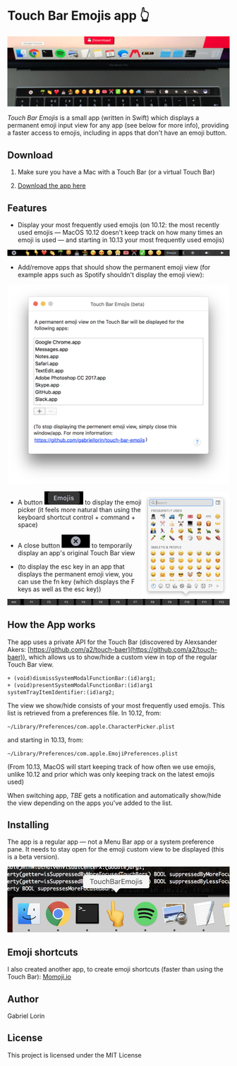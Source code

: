 # Touch Bar Emojis app 👆

![](README-images/touchbaremojis-gif4.gif)

*Touch Bar Emojis* is a small app (written in Swift) which displays a permanent emoji input view for any app (see below for more info), providing a faster access to emojis, including in apps that don't have an emoji button.

## Download

1. Make sure you have a Mac with a Touch Bar (or a virtual Touch Bar)

2. [Download the app here]()

## Features

* Display your most frequently used emojis (on 10.12: the most recently used emojis — MacOS 10.12 doesn't keep track on how many times an emoji is used — and starting in 10.13 your most frequently used emojis)

![](README-images/touchbaremojis-gif.gif)

* Add/remove apps that should show the permanent emoji view (for example apps such as Spotify shouldn't display the emoji view):

![](README-images/touchbaremojis-screenshot.png)

<img align="right" width="200px" src="README-images/touchbaremojis-character-viewer.gif">

* A button <img width="88px" src="README-images/touchbaremojis-emojis.png"> to display the emoji picker (it feels more natural than using the keyboard shortcut control + command + space)

* A close button <img width="64px" src="README-images/touchbaremojis-close.png"> to temporarily display an app's original Touch Bar view

* (to display the esc key in an app that displays the permanent emoji view, you can use the fn key (which displays the F keys as well as the esc key))

![](README-images/touchbaremojis-f-keys.png)

## How the App works

The app uses a private API for the Touch Bar (discovered by Alexsander Akers: [https://github.com/a2/touch-baer](https://github.com/a2/touch-baer)), which allows us to show/hide a custom view in top of the regular Touch Bar view.

```
+ (void)dismissSystemModalFunctionBar:(id)arg1;
+ (void)presentSystemModalFunctionBar:(id)arg1 systemTrayItemIdentifier:(id)arg2;
```

The view we show/hide consists of your most frequently used emojis. This list is retrieved from a preferences file. In 10.12, from:
```
~/Library/Preferences/com.apple.CharacterPicker.plist
```

and starting in 10.13, from:
```
~/Library/Preferences/com.apple.EmojiPreferences.plist
```

(From 10.13, MacOS will start keeping track of how often we use emojis, unlike 10.12 and prior which was only keeping track on the latest emojis used)

When switching app, *TBE* gets a notification and automatically show/hide the view depending on the apps you've added to the list.


## Installing

The app is a regular app — not a Menu Bar app or a system preference pane. It needs to stay open for the emoji custom view to be displayed (this is a beta version).

![MacDown logo](README-images/touchbaremojis-emojiicon.png)

## Emoji shortcuts

I also created another app, to create emoji shortcuts (faster than using the Touch Bar): [Momoji.io](https://momoji.io)

## Author

Gabriel Lorin 

## License

This project is licensed under the MIT License

